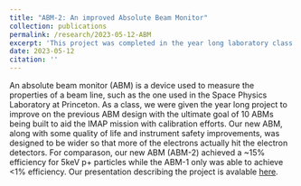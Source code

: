 ```yaml
---
title: "ABM-2: An improved Absolute Beam Monitor"
collection: publications
permalink: /research/2023-05-12-ABM
excerpt: 'This project was completed in the year long laboratory class AST250/251'
date: 2023-05-12
citation: ''
---
```

An absolute beam monitor (ABM) is a device used to measure the properties of a beam line, such as the one used in the Space Physics Laboratory at Princeton.  As a class, we were given the year long project to improve on the previous ABM design with the ultimate goal of 10 ABMs being built to aid the IMAP mission with calibration efforts.  Our new ABM, along with some quality of life and instrument safety improvements, was designed to be wider so that more of the electrons actually hit the electron detectors.  For comparason, our new ABM (ABM-2) achieved a ~15% efficiency for 5keV p+ particles while the ABM-1 only was able to achieve <1% efficiency.  Our presentation describing the project is avalable [here](../files/CDR.pdf).
